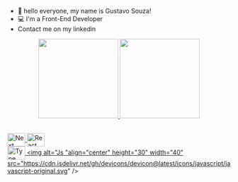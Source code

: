 - 👋 hello everyone, my name is Gustavo Souza!
- 💻 I'm a Front-End Developer
- Contact me on my linkedin

<div align="center">
  <a href="https://github.com/Gustavosouza2">
  <img height="180em" src="https://github-readme-stats.vercel.app/api?username=Gustavosouza2&show_icons=true&theme=dark&include_all_commits=true&count_private=true"/>
  <img height="180em" src="https://github-readme-stats.vercel.app/api/top-langs/?username=Gustavosouza2&layout=compact&langs_count=7&theme=dark"/>
</div>


<div style="display:inline_block"><br>
 
  <img align="center" alt="Next"  height="30" width="40"
 src="https://cdn.jsdelivr.net/gh/devicons/devicon@latest/icons/nextjs/nextjs-original.svg" />
   <img  alt="React" align="center"   height="30" width="40" src="https://cdn.jsdelivr.net/gh/devicons/devicon@latest/icons/react/react-original.svg" />   
 <img  alt="Type" align="center"  height="30" width="40" src="https://cdn.jsdelivr.net/gh/devicons/devicon@latest/icons/typescript/typescript-original.svg">
 <img  alt="Js "align="center" height="30" width="40"  
 src="https://cdn.jsdelivr.net/gh/devicons/devicon@latest/icons/javascript/javascript-original.svg" />
          
</div>


